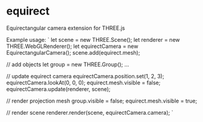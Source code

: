 # equirect

Equirectangular camera extension for THREE.js

Example usage:
`
let scene = new THREE.Scene();
let renderer = new THREE.WebGLRenderer();
let equirectCamera = new EquirectangularCamera();
scene.add(equirect.mesh);

// add objects
let group = new THREE.Group();
...

// update equirect camera
equirectCamera.position.set(1, 2, 3);
equirectCamera.lookAt(0, 0, 0);
equirect.mesh.visible = false;
equirectCamera.update(renderer, scene);

// render projection mesh
group.visible = false;
equirect.mesh.visible = true;

// render scene
renderer.render(scene, equirectCamera.camera);
`
